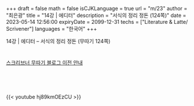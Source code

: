 +++
draft = false
math = false
isCJKLanguage = true
url = "m/23"
author = "최은광"
title = "14강 | 에디터"
description = "서식의 정리 정돈 (124쪽)"
date = 2023-05-14 12:56:00
expiryDate = 2099-12-31
techs = ["Literature & Latte/ Scrivener"]
languages = "한국어"
+++

14강 | 에디터 – 서식의 정리 정돈 (무따기 124쪽)

<!--more--> 

#

[스크리브너 무따기 블로그 이전 안내](../../docs/scrivener/newsroom/scrivener-notice-01/)

<br>

<script async src="https://pagead2.googlesyndication.com/pagead/js/adsbygoogle.js?client=ca-pub-2618164900782657"
     crossorigin="anonymous"></script>
<ins class="adsbygoogle"
     style="display:block"
     data-ad-format="autorelaxed"
     data-ad-client="ca-pub-2618164900782657"
     data-ad-slot="3789799679"></ins>
<script>
     (adsbygoogle = window.adsbygoogle || []).push({});
</script>

<br>

{{< youtube hj89kmOEzCU >}}

#